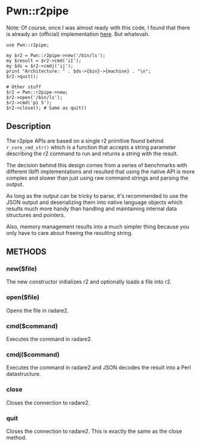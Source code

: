 # Pwn::r2pipe

Note: Of course, once I was almost ready with this code, I found that there is already an (official) implementation [here](https://github.com/radare/radare2-bindings/blob/master/r2pipe/perl/R2/Pipe.pm). But whatevah.

    use Pwn::r2pipe;

    my $r2 = Pwn::r2pipe->new('/bin/ls');
    my $result = $r2->cmd('iI');
    my $ds = $r2->cmdj('ij');
    print "Architecture: " . $ds->{bin}->{machine} . "\n";
    $r2->quit();

    # Other stuff
    $r2 = Pwn::r2pipe->new;
    $r2->open('/bin/ls');
    $r2->cmd('pi 5');
    $r2->close(); # Same as quit()

## Description

The r2pipe APIs are based on a single r2 primitive found behind `r_core_cmd_str()` which is a function that accepts a string parameter describing the r2 command to run and returns a string with the result.

The decision behind this design comes from a series of benchmarks with different libffi implementations and resulted that using the native API is more complex and slower than just using raw command strings and parsing the output.

As long as the output can be tricky to parse, it's recommended to use the JSON output and deserializing them into native language objects which results much more handy than handling and maintaining internal data structures and pointers.

Also, memory management results into a much simpler thing because you only have to care about freeing the resulting string.

## METHODS

### new($file)

The new constructor initializes r2 and optionally loads a file into r2.

### open($file)

Opens the file in radare2.

### cmd($command)

Executes the command in radare2.

### cmdj($command)

Executes the command in radare2 and JSON decodes the result into a Perl datastructure.

### close

Closes the connection to radare2.

### quit

Closes the connection to radare2. This is exactly the same as the close method.
